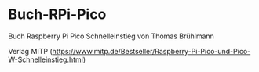 # Buch-RPi-Pico
Buch Raspberry Pi Pico Schnelleinstieg von Thomas Brühlmann

Verlag MITP (https://www.mitp.de/Bestseller/Raspberry-Pi-Pico-und-Pico-W-Schnelleinstieg.html)
